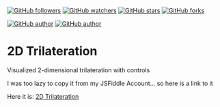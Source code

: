 [![GitHub followers](https://img.shields.io/github/followers/peterbrain.svg?style=social&label=Follow)](https://github.com/peterbrain)
[![GitHub watchers](https://img.shields.io/github/watchers/peterbrain/trilateration.svg?style=social&label=Watch)](https://github.com/peterbrain/scripts)
[![GitHub stars](https://img.shields.io/github/stars/peterbrain/trilateration.svg?style=social&label=Star)]()
[![GitHub forks](https://img.shields.io/github/forks/peterbrain/trilateration.svg?style=social&label=Fork)]()

[![GitHub author](https://img.shields.io/badge/Author-PeterBrain-3BCDD6.svg)](http://peterbrain.github.io)
[![GitHub author](https://img.shields.io/badge/language-JavaScript-F1BF26.svg)]()

# 2D Trilateration
Visualized 2-dimensional trilateration with controls

I was too lazy to copy it from my JSFiddle Account... so here is a link to it

Here it is: [2D Trilateration](https://jsfiddle.net/PeterBrain/b1p1g4Lp/42/)
